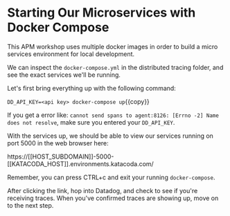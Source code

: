 # Starting Our Microservices with Docker Compose

This APM workshop uses multiple docker images in order to build a micro services environment for local development.

We can inspect the `docker-compose.yml` in the distributed tracing folder, and see the exact services we'll be running.

Let's first bring everything up with the following command:

`DD_API_KEY=<api key> docker-compose up`{{copy}}

If you get a error like: `cannot send spans to agent:8126: [Errno -2] Name does not resolve`, make sure you entered your `DD_API_KEY`. 

With the services up, we should be able to view our services running on port 5000 in the web browser here: 

https://[[HOST_SUBDOMAIN]]-5000-[[KATACODA_HOST]].environments.katacoda.com/


Remember, you can press CTRL+c and exit your running `docker-compose`.

After clicking the link, hop into Datadog, and check to see if you're receiving traces. When you've confirmed traces are showing up, move on to the next step.